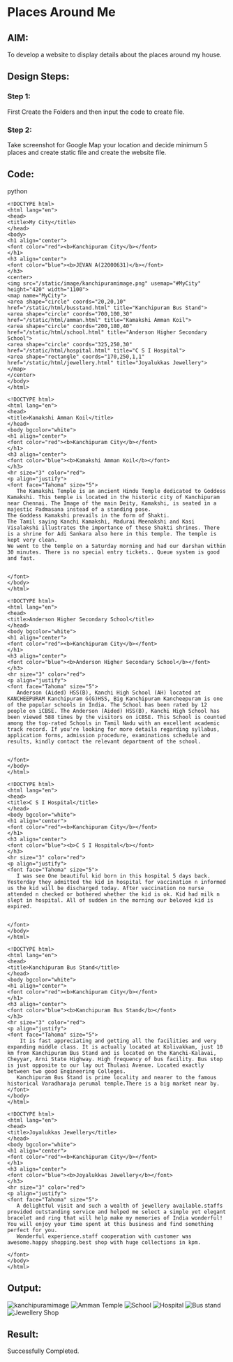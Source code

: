 # Places Around Me
## AIM:
To develop a website to display details about the places around my house.

## Design Steps:

### Step 1:
 First Create the Folders and then input the code to create file.
### Step 2:
Take screenshot for Google Map your location and decide minimum 5 places and create static file and create the website file.
## Code:
 python
 ~~~
<!DOCTYPE html>
<html lang="en">
<head>
<title>My City</title>
</head>
<body>
<h1 align="center">
<font color="red"><b>Kanchipuram City</b></font>
</h1>
<h3 align="center">
<font color="blue"><b>JEVAN A(22000631)</b></font>
</h3>
<center>
<img src="/static/image/kanchipuramimage.png" usemap="#MyCity" height="420" width="1100">
<map name="MyCity">
<area shape="circle" coords="20,20,10" href="/static/html/busstand.html" title="Kanchipuram Bus Stand">
<area shape="circle" coords="700,100,30" href="/static/html/amman.html" title="Kamakshi Amman Koil">
<area shape="circle" coords="200,180,40" href="/static/html/school.html" title="Anderson Higher Secondary School">
<area shape="circle" coords="325,250,30" href="/static/html/hospital.html" title="C S I Hospital">
<area shape="rectangle" coords="170,250,1,1" href="/static/html/jewellery.html" title="Joyalukkas Jewellery">
</map>
</center>
</body>
</html>

<!DOCTYPE html>
<html lang="en">
<head>
<title>Kamakshi Amman Koil</title>
</head>
<body bgcolor="white">
<h1 align="center">
<font color="red"><b>Kanchipuram City</b></font>
</h1>
<h3 align="center">
<font color="blue"><b>Kamakshi Amman Koil</b></font>
</h3>
<hr size="3" color="red">
<p align="justify">
<font face="Tahoma" size="5">
    The Kamakshi Temple is an ancient Hindu Temple dedicated to Goddess Kamakshi. This temple is located in the historic city of Kanchipuram near Chennai. The Image of the main Deity, Kamakshi, is seated in a majestic Padmasana instead of a standing pose.
The Goddess Kamakshi prevails in the form of Shakti.
The Tamil saying Kanchi Kamakshi, Madurai Meenakshi and Kasi Visalakshi illustrates the importance of these Shakti shrines. There is a shrine for Adi Sankara also here in this temple. The temple is kept very clean.
We went to the temple on a Saturday morning and had our darshan within 30 minutes. There is no special entry tickets.. Queue system is good and fast.


</font>
</body>
</html>

<!DOCTYPE html>
<html lang="en">
<head>
<title>Anderson Higher Secondary School</title>
</head>
<body bgcolor="white">
<h1 align="center">
<font color="red"><b>Kanchipuram City</b></font>
</h1>
<h3 align="center">
<font color="blue"><b>Anderson Higher Secondary School</b></font>
</h3>
<hr size="3" color="red">
<p align="justify">
<font face="Tahoma" size="5">
    Anderson (Aided) HSS(B), Kanchi High School (AH) located at KANCHEEPURAM Kanchipuram G(G)HSS, Big Kanchipuram Kancheepuram is one of the popular schools in India. The School has been rated by 12 people on iCBSE. The Anderson (Aided) HSS(B), Kanchi High School has been viewed 588 times by the visitors on iCBSE. This School is counted among the top-rated Schools in Tamil Nadu with an excellent academic track record. If you're looking for more details regarding syllabus, application forms, admission procedure, examinations schedule and results, kindly contact the relevant department of the school.


</font>
</body>
</html>

<!DOCTYPE html>
<html lang="en">
<head>
<title>C S I Hospital</title>
</head>
<body bgcolor="white">
<h1 align="center">
<font color="red"><b>Kanchipuram City</b></font>
</h1>
<h3 align="center">
<font color="blue"><b>C S I Hospital</b></font>
</h3>
<hr size="3" color="red">
<p align="justify">
<font face="Tahoma" size="5">
    I was see One beautiful kid born in this hospital 5 days back. Yesterday they admitted the kid in hospital for vaccination n informed us the kid will be discharged today. After vaccination no nurse attended n checked or bothered whether the kid is ok. Kid had milk n slept in hospital. All of sudden in the morning our beloved kid is expired.


</font>
</body>
</html>

<!DOCTYPE html>
<html lang="en">
<head>
<title>Kanchipuram Bus Stand</title>
</head>
<body bgcolor="white">
<h1 align="center">
<font color="red"><b>Kanchipuram City</b></font>
</h1>
<h3 align="center">
<font color="blue"><b>Kanchipuram Bus Stand</b></font>
</h3>
<hr size="3" color="red">
<p align="justify">
<font face="Tahoma" size="5">
     It is fast appreciating and getting all the facilities and very expanding middle class. It is actually located at Kolivakkam, just 10 km from Kanchipuram Bus Stand and is located on the Kanchi-Kalavai, Cheyyar, Arni State Highway. High frequency of bus facility. Bus stop is just opposite to our lay out Thulasi Avenue. Located exactly between two good Engineering Colleges.
    Kanchipuram Bus Stand is prime locality and nearer to the famous historical Varadharaja perumal temple.There is a big market near by.
</font>
</body>
</html>

<!DOCTYPE html>
<html lang="en">
<head>
<title>Joyalukkas Jewellery</title>
</head>
<body bgcolor="white">
<h1 align="center">
<font color="red"><b>Kanchipuram City</b></font>
</h1>
<h3 align="center">
<font color="blue"><b>Joyalukkas Jewellery</b></font>
</h3>
<hr size="3" color="red">
<p align="justify">
<font face="Tahoma" size="5">
    A delightful visit and such a wealth of jewellery available.staffs provided outstanding service and helped me select a simple yet elegant bracelet and ring that will help make my memories of India wonderful! You will enjoy your time spent at this business and find something perfect for you.
    Wonderful experience.staff cooperation with customer was awesome.happy shopping.best shop with huge collections in kpm.

</font>
</body>
</html>
~~~



## Output:
![kanchipuramimage](https://user-images.githubusercontent.com/103949835/213880708-a08caad0-4170-46a4-9a21-9be22fed701f.png)
![Amman Temple](https://user-images.githubusercontent.com/103949835/213880742-1ef9c558-e084-4bfb-a5ac-ea903c903f15.png)
![School](https://user-images.githubusercontent.com/103949835/213880760-466786bb-4a5d-4082-8e1e-f16f9c09a506.png)
![Hospital](https://user-images.githubusercontent.com/103949835/213880787-c4dd5693-d2b1-4713-8453-e2b477c40c9c.png)
![Bus stand](https://user-images.githubusercontent.com/103949835/213880797-2e379a03-5fa5-4da6-9424-4c517adc960e.png)
![Jewellery Shop](https://user-images.githubusercontent.com/103949835/213880806-0e34d8b1-7c56-42e7-9175-19916fe89aeb.png)


## Result:
Successfully Completed.
